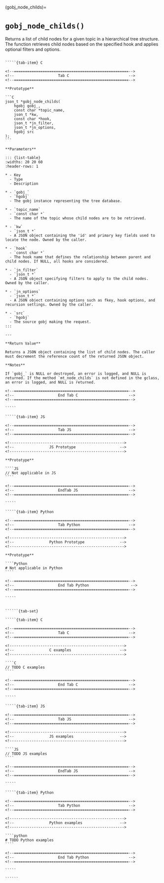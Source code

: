<!-- ============================================================== -->
(gobj_node_childs)=
# `gobj_node_childs()`
<!-- ============================================================== -->

Returns a list of child nodes for a given topic in a hierarchical tree structure. The function retrieves child nodes based on the specified hook and applies optional filters and options.

<!------------------------------------------------------------>
<!--                    Prototypes                          -->
<!------------------------------------------------------------>

``````{tab-set}

`````{tab-item} C

<!--====================================================-->
<!--                    Tab C                           -->
<!--====================================================-->

**Prototype**

```C
json_t *gobj_node_childs(
    hgobj gobj_,
    const char *topic_name,
    json_t *kw,
    const char *hook,
    json_t *jn_filter,
    json_t *jn_options,
    hgobj src
);
```

**Parameters**

::: {list-table}
:widths: 20 20 60
:header-rows: 1

* - Key
  - Type
  - Description

* - `gobj_`
  - `hgobj`
  - The gobj instance representing the tree database.

* - `topic_name`
  - `const char *`
  - The name of the topic whose child nodes are to be retrieved.

* - `kw`
  - `json_t *`
  - A JSON object containing the 'id' and primary key fields used to locate the node. Owned by the caller.

* - `hook`
  - `const char *`
  - The hook name that defines the relationship between parent and child nodes. If NULL, all hooks are considered.

* - `jn_filter`
  - `json_t *`
  - A JSON object specifying filters to apply to the child nodes. Owned by the caller.

* - `jn_options`
  - `json_t *`
  - A JSON object containing options such as fkey, hook options, and recursion settings. Owned by the caller.

* - `src`
  - `hgobj`
  - The source gobj making the request.
:::

---

**Return Value**

Returns a JSON object containing the list of child nodes. The caller must decrement the reference count of the returned JSON object.

**Notes**

If `gobj_` is NULL or destroyed, an error is logged, and NULL is returned. If the method `mt_node_childs` is not defined in the gclass, an error is logged, and NULL is returned.

<!--====================================================-->
<!--                    End Tab C                       -->
<!--====================================================-->

`````

`````{tab-item} JS

<!--====================================================-->
<!--                    Tab JS                          -->
<!--====================================================-->

<!---------------------------------------------------->
<!--                JS Prototype                    -->
<!---------------------------------------------------->

**Prototype**

````JS
// Not applicable in JS
````

<!--====================================================-->
<!--                    EndTab JS                       -->
<!--====================================================-->

`````

`````{tab-item} Python

<!--====================================================-->
<!--                    Tab Python                      -->
<!--====================================================-->

<!---------------------------------------------------->
<!--                Python Prototype                -->
<!---------------------------------------------------->

**Prototype**

````Python
# Not applicable in Python
````

<!--====================================================-->
<!--                    End Tab Python                   -->
<!--====================================================-->

`````

``````

<!------------------------------------------------------------>
<!--                    Examples                            -->
<!------------------------------------------------------------>

```````{dropdown} Examples

``````{tab-set}

`````{tab-item} C

<!--====================================================-->
<!--                    Tab C                           -->
<!--====================================================-->

<!---------------------------------------------------->
<!--                C examples                      -->
<!---------------------------------------------------->

````C
// TODO C examples
````

<!--====================================================-->
<!--                    End Tab C                       -->
<!--====================================================-->

`````

`````{tab-item} JS

<!--====================================================-->
<!--                    Tab JS                          -->
<!--====================================================-->

<!---------------------------------------------------->
<!--                JS examples                     -->
<!---------------------------------------------------->

````JS
// TODO JS examples
````

<!--====================================================-->
<!--                    EndTab JS                       -->
<!--====================================================-->

`````

`````{tab-item} Python

<!--====================================================-->
<!--                    Tab Python                      -->
<!--====================================================-->

<!---------------------------------------------------->
<!--                Python examples                 -->
<!---------------------------------------------------->

````python
# TODO Python examples
````

<!--====================================================-->
<!--                    End Tab Python                  -->
<!--====================================================-->

`````

``````

```````
